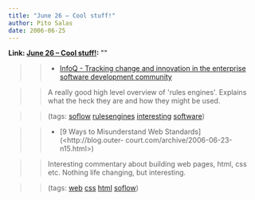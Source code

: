 ```yaml
---
title: "June 26 – Cool stuff!"
author: Pito Salas
date: 2006-06-25
---
```


**Link: [June 26 – Cool stuff!](None):** ""


>>

>>   * [InfoQ - Tracking change and innovation in the enterprise software
development community](<http://www.infoq.com/news/Real-World-Rules-Engines>)

>>

>> A really good high level overview of 'rules engines'. Explains what the
heck they are and how they might be used.

>>

>> (tags: [soflow](<http://del.icio.us/pitosalas/soflow>)
[rulesengines](<http://del.icio.us/pitosalas/rulesengines>)
[interesting](<http://del.icio.us/pitosalas/interesting>)
[software](<http://del.icio.us/pitosalas/software>))

>>

>>   * [9 Ways to Misunderstand Web Standards](<http://blog.outer-
court.com/archive/2006-06-23-n15.html>)

>>

>> Interesting commentary about building web pages, html, css etc. Nothing
life changing, but interesting.

>>

>> (tags: [web](<http://del.icio.us/pitosalas/web>)
[css](<http://del.icio.us/pitosalas/css>)
[html](<http://del.icio.us/pitosalas/html>)
[soflow](<http://del.icio.us/pitosalas/soflow>))

>>

>>


